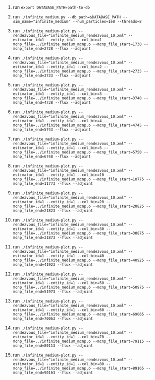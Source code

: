 1. run `export DATABASE_PATH=path-to-db`
2. run `./infinite_medium.py --db_path=$DATABASE_PATH --sim_name="infinite_medium" --num_particles=1e8 --threads=8`

3. run `./infinite_medium-plot.py --rendezvous_file="infinite_medium_rendezvous_10.xml" --estimator_id=1 --entity_id=1 --col_bin=1 --mcnp_file=../infinite_medium_mcnp.o --mcnp_file_start=1730 --mcnp_file_end=2728 --flux --adjoint`
4. run `./infinite_medium-plot.py --rendezvous_file="infinite_medium_rendezvous_10.xml" --estimator_id=1 --entity_id=1 --col_bin=2 --mcnp_file=../infinite_medium_mcnp.o --mcnp_file_start=2735 --mcnp_file_end=3733 --flux --adjoint`
5. run `./infinite_medium-plot.py --rendezvous_file="infinite_medium_rendezvous_10.xml" --estimator_id=1 --entity_id=1 --col_bin=3 --mcnp_file=../infinite_medium_mcnp.o --mcnp_file_start=3740 --mcnp_file_end=4738 --flux --adjoint`
6. run `./infinite_medium-plot.py --rendezvous_file="infinite_medium_rendezvous_10.xml" --estimator_id=1 --entity_id=1 --col_bin=4 --mcnp_file=../infinite_medium_mcnp.o --mcnp_file_start=4745 --mcnp_file_end=5743 --flux --adjoint`
7. run `./infinite_medium-plot.py --rendezvous_file="infinite_medium_rendezvous_10.xml" --estimator_id=1 --entity_id=1 --col_bin=5 --mcnp_file=../infinite_medium_mcnp.o --mcnp_file_start=5750 --mcnp_file_end=6748 --flux --adjoint`
8. run `./infinite_medium-plot.py --rendezvous_file="infinite_medium_rendezvous_10.xml" --estimator_id=1 --entity_id=1 --col_bin=10 --mcnp_file=../infinite_medium_mcnp.o --mcnp_file_start=10775 --mcnp_file_end=11773 --flux --adjoint`
9. run `./infinite_medium-plot.py --rendezvous_file="infinite_medium_rendezvous_10.xml" --estimator_id=1 --entity_id=1 --col_bin=20 --mcnp_file=../infinite_medium_mcnp.o --mcnp_file_start=20825 --mcnp_file_end=21823 --flux --adjoint`
10. run `./infinite_medium-plot.py --rendezvous_file="infinite_medium_rendezvous_10.xml" --estimator_id=1 --entity_id=1 --col_bin=30 --mcnp_file=../infinite_medium_mcnp.o --mcnp_file_start=30875 --mcnp_file_end=31873 --flux --adjoint`
11. run `./infinite_medium-plot.py --rendezvous_file="infinite_medium_rendezvous_10.xml" --estimator_id=1 --entity_id=1 --col_bin=40 --mcnp_file=../infinite_medium_mcnp.o --mcnp_file_start=40925 --mcnp_file_end=41923 --flux --adjoint`
12. run `./infinite_medium-plot.py --rendezvous_file="infinite_medium_rendezvous_10.xml" --estimator_id=1 --entity_id=1 --col_bin=50 --mcnp_file=../infinite_medium_mcnp.o --mcnp_file_start=50975 --mcnp_file_end=51973 --flux --adjoint`
13. run `./infinite_medium-plot.py --rendezvous_file="infinite_medium_rendezvous_10.xml" --estimator_id=1 --entity_id=1 --col_bin=60 --mcnp_file=../infinite_medium_mcnp.o --mcnp_file_start=69065 --mcnp_file_end=70063 --flux --adjoint`
14. run `./infinite_medium-plot.py --rendezvous_file="infinite_medium_rendezvous_10.xml" --estimator_id=1 --entity_id=1 --col_bin=70 --mcnp_file=../infinite_medium_mcnp.o --mcnp_file_start=79115 --mcnp_file_end=80113 --flux --adjoint`
15. run `./infinite_medium-plot.py --rendezvous_file="infinite_medium_rendezvous_10.xml" --estimator_id=1 --entity_id=1 --col_bin=80 --mcnp_file=../infinite_medium_mcnp.o --mcnp_file_start=89165 --mcnp_file_end=90163 --flux --adjoint`

